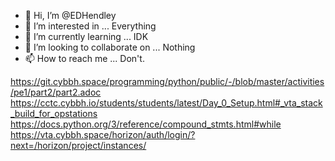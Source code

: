 - 👋 Hi, I’m @EDHendley
- 👀 I’m interested in ...
        Everything
- 🌱 I’m currently learning ...
        IDK
- 💞️ I’m looking to collaborate on ...
        Nothing
- 📫 How to reach me ...
        Don't.

https://git.cybbh.space/programming/python/public/-/blob/master/activities/pe1/part2/part2.adoc
https://cctc.cybbh.io/students/students/latest/Day_0_Setup.html#_vta_stack_build_for_opstations
https://docs.python.org/3/reference/compound_stmts.html#while
https://vta.cybbh.space/horizon/auth/login/?next=/horizon/project/instances/



<!---
EDHendley/EDHendley is a ✨ special ✨ repository because its `README.md` (this file) appears on your GitHub profile.
You can click the Preview link to take a look at your changes.
--->
